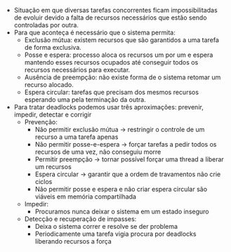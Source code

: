 - Situação em que diversas tarefas concorrentes ficam impossibilitadas de evoluir devido a falta de recursos necessários que estão sendo controladas por outra.
- Para que aconteça é necessário que o sistema permita:
	- Exclusão mútua: existem recursos que são garantidos a uma tarefa de forma exclusiva.
	- Posse e espera: processo aloca os recursos um por um e espera mantendo esses recursos ocupados até conseguir todos os recursos necessários para executar.
	- Ausência de preempção: não existe forma de o sistema retomar um recurso alocado.
	- Espera circular: tarefas que precisam dos mesmos recursos esperando uma pela terminação da outra.
- Para tratar deadlocks podemos usar três aproximações: prevenir, impedir, detectar e corrigir
	- Prevenção:
		- Não permitir exclusão mútua -> restringir o controle de um recurso a uma tarefa apenas
		- Não permitir posse-e-espera -> forçar tarefas a pedir todos os recursos de uma vez, não conseguiu morre
		- Permitir preempção -> tornar possível forçar uma thread a liberar um recursos
		- Espera circular -> garantir que a ordem de travamentos não crie ciclos
		- Não permitir posse e espera e não criar espera circular são viáveis em memória compartilhada
	- Impedir:
		- Procuramos nunca deixar o sistema em um estado inseguro
	- Detecção e recuperação de impasses:
		- Deixa o sistema correr e resolve se der problema
		- Periodicamente uma tarefa vigia procura por deadlocks liberando recursos a força